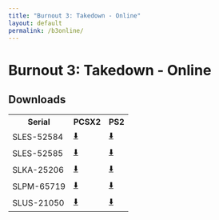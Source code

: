 ```yaml
---
title: "Burnout 3: Takedown - Online"
layout: default
permalink: /b3online/
---
```


# Burnout 3: Takedown - Online

## Downloads

<table>
  <tr>
    <th>Serial</th>
    <th class="tac">PCSX2</th>
    <th class="tac">PS2</th>
  </tr>
  <tr>
    <td>SLES-52584</td>
    <td class="tac"><a class="blobdl" href="https://raw.githubusercontent.com/Nahelam/PS2-Game-Mods/refs/heads/main/Burnout%203%20Takedown/Network%20Play/SLES-52584_75BECC18_network_play.pnach">⬇️</a></td>
    <td class="tac"><a class="blobdl" href="https://raw.githubusercontent.com/Nahelam/PS2-Game-Mods/refs/heads/main/Burnout%203%20Takedown/Network%20Play/SLES-52584_75BECC18_network_play.pnach">⬇️</a></td>
  </tr>
  <tr>
    <td>SLES-52585</td>
    <td class="tac"><a class="blobdl" href="https://raw.githubusercontent.com/Nahelam/PS2-Game-Mods/refs/heads/main/Burnout%203%20Takedown/Network%20Play/SLES-52585_CE49B0DE_network_play.pnach">⬇️</a></td>
    <td class="tac"><a class="blobdl" href="https://raw.githubusercontent.com/Nahelam/PS2-Game-Mods/refs/heads/main/Burnout%203%20Takedown/Network%20Play/SLES-52585_CE49B0DE_network_play.pnach">⬇️</a></td>
  </tr>
  <tr>
    <td>SLKA-25206</td>
    <td class="tac"><a class="blobdl" href="https://raw.githubusercontent.com/Nahelam/PS2-Game-Mods/refs/heads/main/Burnout%203%20Takedown/Network%20Play/SLKA-25206_5F060991_network_play.pnach">⬇️</a></td>
    <td class="tac"><a class="blobdl" href="https://raw.githubusercontent.com/Nahelam/PS2-Game-Mods/refs/heads/main/Burnout%203%20Takedown/Network%20Play/SLKA-25206_5F060991_network_play.pnach">⬇️</a></td>
  </tr>
  <tr>
    <td>SLPM-65719</td>
    <td class="tac"><a class="blobdl" href="https://raw.githubusercontent.com/Nahelam/PS2-Game-Mods/refs/heads/main/Burnout%203%20Takedown/Network%20Play/SLPM-65719_BB2E845F_network_play.pnach">⬇️</a></td>
    <td class="tac"><a class="blobdl" href="https://raw.githubusercontent.com/Nahelam/PS2-Game-Mods/refs/heads/main/Burnout%203%20Takedown/Network%20Play/SLPM-65719_BB2E845F_network_play.pnach">⬇️</a></td>
  </tr>
  <tr>
    <td>SLUS-21050</td>
    <td class="tac"><a class="blobdl" href="https://raw.githubusercontent.com/Nahelam/PS2-Game-Mods/refs/heads/main/Burnout%203%20Takedown/Network%20Play/SLUS-21050_BEBF8793_network_play.pnach">⬇️</a></td>
    <td class="tac"><a class="blobdl" href="https://raw.githubusercontent.com/Nahelam/PS2-Game-Mods/refs/heads/main/Burnout%203%20Takedown/Network%20Play/SLUS-21050_BEBF8793_network_play.pnach">⬇️</a></td>
  </tr>
</table>

